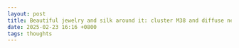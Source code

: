 ```yaml
---
layout: post
title: Beautiful jewelry and silk around it: cluster M38 and diffuse nebulae
date: 2025-02-23 16:16 +0800
tags: thoughts
---
```

